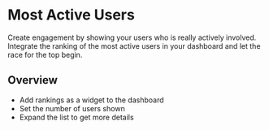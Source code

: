 # Most Active Users

Create engagement by showing your users who is really actively involved. Integrate the ranking of the most active users in your dashboard and let the race for the top begin.

## Overview

- Add rankings as a widget to the dashboard
- Set the number of users shown
- Expand the list to get more details